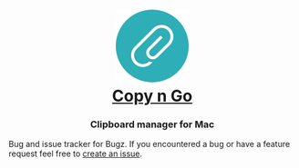 <div align="center">

# [![logo](https://github.com/flyingblackhat/CopyngoIssues/blob/master/CopynGo%20icon%20128.png)<br/>Copy n Go](https://www.flyingblackhat.com/copyngo)

### Clipboard manager for Mac

</div>

Bug and issue tracker for Bugz.
If you encountered a bug or have a feature request feel free to [create an issue](https://github.com/flyingblackhat/CopyngoIssues/issues/new).
